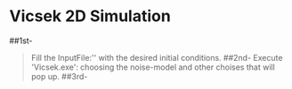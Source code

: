 Vicsek 2D Simulation
====================

##1st-
> Fill the InputFile:'' with the desired initial conditions.
##2nd-
> Execute 'Vicsek.exe': choosing the noise-model and other choises that will pop up.
##3rd- 
